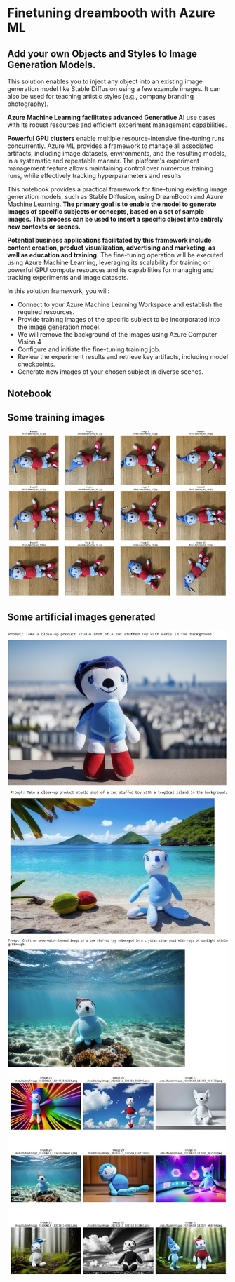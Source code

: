 # Finetuning dreambooth with Azure ML

## Add your own Objects and Styles to Image Generation Models.
This solution enables you to inject any object into an existing image generation model like Stable Diffusion using a few example images.
It can also be used for teaching artistic styles (e.g., company branding photography).

**Azure Machine Learning facilitates advanced Generative AI** use cases with its robust resources and efficient experiment management capabilities.

**Powerful GPU clusters** enable multiple resource-intensive fine-tuning runs concurrently. Azure ML provides a framework to manage all associated artifacts, including image datasets, environments, and the resulting models, in a systematic and repeatable manner. The platform's experiment management feature allows maintaining control over numerous training runs, while effectively tracking hyperparameters and results

This notebook provides a practical framework for fine-tuning existing image generation models, such as Stable Diffusion, using DreamBooth and Azure Machine Learning.
**The primary goal is to enable the model to generate images of specific subjects or concepts, based on a set of sample images. This process can be used to insert a specific object into entirely new contexts or scenes.**

**Potential business applications facilitated by this framework include content creation, product visualization, advertising and marketing, as well as education and training.** The fine-tuning operation will be executed using Azure Machine Learning, leveraging its scalability for training on powerful GPU compute resources and its capabilities for managing and tracking experiments and image datasets.

In this solution framework, you will:

- Connect to your Azure Machine Learning Workspace and establish the required resources.
- Provide training images of the specific subject to be incorporated into the image generation model.
- We will remove the background of the images using Azure Computer Vision 4
- Configure and initiate the fine-tuning training job.
- Review the experiment results and retrieve key artifacts, including model checkpoints.
- Generate new images of your chosen subject in diverse scenes.

## Notebook
<a href="Finetuning dreambooth with Azure ML.ipynb"> </a>

## Some training images
<img src="trainingimages.jpg">

## Some artificial images generated
<img src="img1.jpg">
<img src="img2.jpg">
<img src="img3.jpg">
<img src="img4.jpg">
